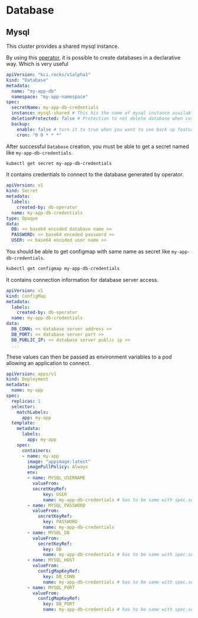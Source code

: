 # Database 

## Mysql

This cluster provides a shared mysql instance. 

By using this [operator](https://github.com/kloeckner-i/db-operator), it is possible to create databases in a declarative way. Which is very useful

```YAML
apiVersion: "kci.rocks/v1alpha1"
kind: "Database"
metadata:
  name: "my-app-db"
  namespace: "my-app-namespace"
spec:
  secretName: my-app-db-credentials
  instance: mysql-shared # This his the name of mysql instance available in the cluster
  deletionProtected: false # Protection to not delete database when custom resource is deleted
  backup:
    enable: false # turn it to true when you want to use back up feature. currently only support postgres
    cron: "0 0 * * *"
```

After successful `Database` creation, you must be able to get a secret named like `my-app-db-credentials`.

```bash
kubectl get secret my-app-db-credentials
```

It contains credentials to connect to the database generated by operator.

```YAML
apiVersion: v1
kind: Secret
metadata:
  labels:
    created-by: db-operator
  name: my-app-db-credentials
type: Opaque
data:
  DB: << base64 encoded database name >>
  PASSWORD: << base64 encoded password >>
  USER: << base64 encoded user name >>
```

You should be able to get configmap with same name as secret like `my-app-db-credentials`.

```bash
kubectl get configmap my-app-db-credentials
```

It contains connection information for database server access.

```YAML
apiVersion: v1
kind: ConfigMap
metadata:
  labels:
    created-by: db-operator
  name: my-app-db-credentials
data:
  DB_CONN: << database server address >>
  DB_PORT: << database server port >>
  DB_PUBLIC_IP: << database server public ip >>
  ...
```
These values can then be passed as environment variables to a pod allowing an application to connect.

```YAML
apiVersion: apps/v1
kind: Deployment
metadata:
  name: my-app
spec:
  replicas: 1
  selector:
    matchLabels:
      app: my-app
  template:
    metadata:
      labels:
        app: my-app
    spec:
      containers:
      - name: my-app
        image: "appimage:latest"
        imagePullPolicy: Always
        env:
        - name: MYSQL_USERNAME
          valueFrom:
          secretKeyRef:
              key: USER
              name: my-app-db-credentials # has to be same with spec.secretName of Database custom resource
        - name: MYSQL_PASSWORD
          valueFrom:
            secretKeyRef:
              key: PASSWORD
              name: my-app-db-credentials
        - name: MYSQL_DB
          valueFrom:
            secretKeyRef:
              key: DB
              name: my-app-db-credentials # has to be same with spec.secretName of Database custom resource
        - name: MYSQL_HOST
          valueFrom:
            configMapKeyRef:
              key: DB_CONN
              name: my-app-db-credentials # has to be same with spec.secretName of Database custom resource
        - name: MYSQL_PORT
          valueFrom:
            configMapKeyRef:
              key: DB_PORT
              name: my-app-db-credentials # has to be same with spec.secretName of Database custom resource
```
